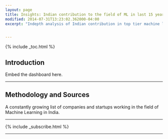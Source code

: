 ```yaml
---
layout: page
title: Insights: Indian contribution to the field of ML in last 15 years
modified: 2014-07-31T13:23:02.362000-04:00
excerpt: "Indepth analysis of Indian contribution in top tier machine learning related conferences in the last 15 years"


---
```


{% include _toc.html %}

## Introduction

Embed the dashboard here.


---

## Methodology and Sources
A constantly growing list of companies and startups working in the field of Machine Learning in India.

---

{% include _subscribe.html %}

---